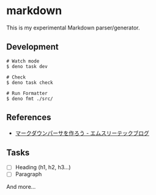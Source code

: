 # markdown

This is my experimental Markdown parser/generator.

## Development

```shell
# Watch mode
$ deno task dev

# Check
$ deno task check

# Run Formatter
$ deno fmt ./src/
```

## References

- [マークダウンパーサを作ろう - エムスリーテックブログ](https://www.m3tech.blog/entry/2021/08/23/124000)

## Tasks

- [ ] Heading (h1, h2, h3...)
- [ ] Paragraph

And more...
